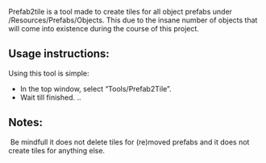 Prefab2tile is a tool made to create tiles for all object prefabs under /Resources/Prefabs/Objects. This due to the insane number of objects that will come into existence during the course of this project.

## Usage instructions: 

Using this tool is simple:
* In the top window, select “Tools/Prefab2Tile”. 
* Wait till finished. ..

## Notes:
 Be mindfull it does not delete tiles for (re)moved prefabs and it does not create tiles for anything else.
